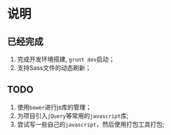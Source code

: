 说明
===

## 已经完成
1. 完成开发环境搭建, `grunt dev`启动；
2. 支持Sass文件的动态刷新；

## TODO
1. 使用`bower`进行js库的管理；
2. 为项目引入`jQuery`等常用的`javascript`库;
3. 尝试写一些自己的`javascript`，然后使用打包工具打包;
